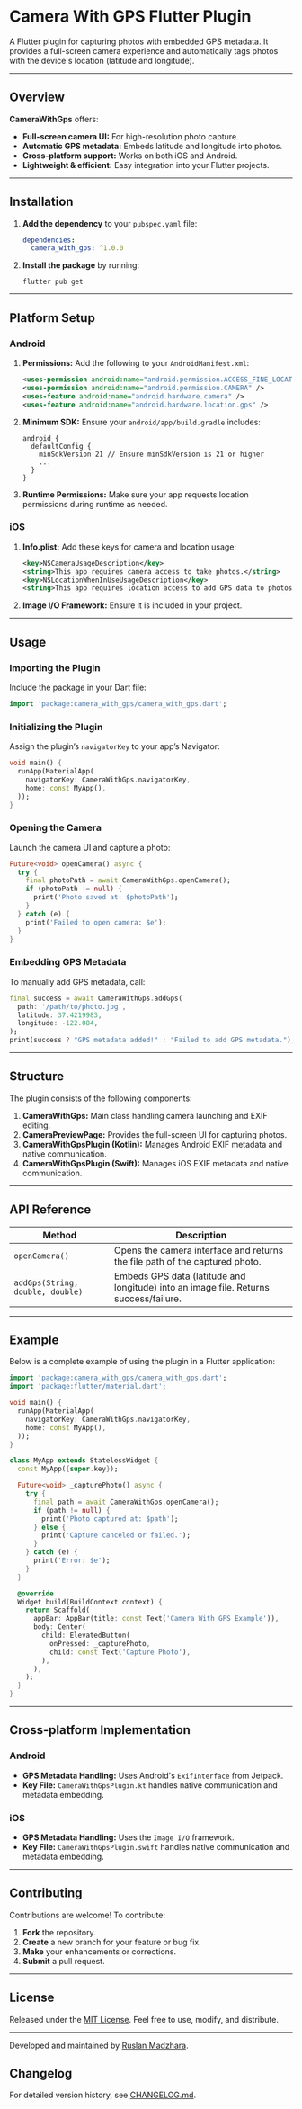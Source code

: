 

# Camera With GPS Flutter Plugin

A Flutter plugin for capturing photos with embedded GPS metadata. It provides a full-screen camera experience and automatically tags photos with the device's location (latitude and longitude).

---

## Overview

**CameraWithGps** offers:

- **Full-screen camera UI:** For high-resolution photo capture.
- **Automatic GPS metadata:** Embeds latitude and longitude into photos.
- **Cross-platform support:** Works on both iOS and Android.
- **Lightweight & efficient:** Easy integration into your Flutter projects.

---

## Installation

1. **Add the dependency** to your `pubspec.yaml` file:

   ```yaml
   dependencies:
     camera_with_gps: ^1.0.0
   ```

2. **Install the package** by running:

   ```shell
   flutter pub get
   ```

---

## Platform Setup

### Android

1. **Permissions:** Add the following to your `AndroidManifest.xml`:

   ```xml
   <uses-permission android:name="android.permission.ACCESS_FINE_LOCATION" />
   <uses-permission android:name="android.permission.CAMERA" />
   <uses-feature android:name="android.hardware.camera" />
   <uses-feature android:name="android.hardware.location.gps" />
   ```

2. **Minimum SDK:** Ensure your `android/app/build.gradle` includes:

   ```text
   android {
     defaultConfig {
       minSdkVersion 21 // Ensure minSdkVersion is 21 or higher
       ...
     }
   }
   ```

3. **Runtime Permissions:** Make sure your app requests location permissions during runtime as needed.

### iOS

1. **Info.plist:** Add these keys for camera and location usage:

   ```xml
   <key>NSCameraUsageDescription</key>
   <string>This app requires camera access to take photos.</string>
   <key>NSLocationWhenInUseUsageDescription</key>
   <string>This app requires location access to add GPS data to photos.</string>
   ```

2. **Image I/O Framework:** Ensure it is included in your project.

---

## Usage

### Importing the Plugin

Include the package in your Dart file:

```dart
import 'package:camera_with_gps/camera_with_gps.dart';
```

### Initializing the Plugin

Assign the plugin’s `navigatorKey` to your app’s Navigator:

```dart
void main() {
  runApp(MaterialApp(
    navigatorKey: CameraWithGps.navigatorKey,
    home: const MyApp(),
  ));
}
```

### Opening the Camera

Launch the camera UI and capture a photo:

```dart
Future<void> openCamera() async {
  try {
    final photoPath = await CameraWithGps.openCamera();
    if (photoPath != null) {
      print('Photo saved at: $photoPath');
    }
  } catch (e) {
    print('Failed to open camera: $e');
  }
}
```

### Embedding GPS Metadata

To manually add GPS metadata, call:

```dart
final success = await CameraWithGps.addGps(
  path: '/path/to/photo.jpg',
  latitude: 37.4219983,
  longitude: -122.084,
);
print(success ? "GPS metadata added!" : "Failed to add GPS metadata.");
```

---

## Structure

The plugin consists of the following components:

1. **CameraWithGps:** Main class handling camera launching and EXIF editing.
2. **CameraPreviewPage:** Provides the full-screen UI for capturing photos.
3. **CameraWithGpsPlugin (Kotlin):** Manages Android EXIF metadata and native communication.
4. **CameraWithGpsPlugin (Swift):** Manages iOS EXIF metadata and native communication.

---

## API Reference

| Method                               | Description                                                                          |
|--------------------------------------|--------------------------------------------------------------------------------------|
| `openCamera()`                       | Opens the camera interface and returns the file path of the captured photo.          |
| `addGps(String, double, double)`     | Embeds GPS data (latitude and longitude) into an image file. Returns success/failure.  |

---

## Example

Below is a complete example of using the plugin in a Flutter application:

```dart
import 'package:camera_with_gps/camera_with_gps.dart';
import 'package:flutter/material.dart';

void main() {
  runApp(MaterialApp(
    navigatorKey: CameraWithGps.navigatorKey,
    home: const MyApp(),
  ));
}

class MyApp extends StatelessWidget {
  const MyApp({super.key});

  Future<void> _capturePhoto() async {
    try {
      final path = await CameraWithGps.openCamera();
      if (path != null) {
        print('Photo captured at: $path');
      } else {
        print('Capture canceled or failed.');
      }
    } catch (e) {
      print('Error: $e');
    }
  }

  @override
  Widget build(BuildContext context) {
    return Scaffold(
      appBar: AppBar(title: const Text('Camera With GPS Example')),
      body: Center(
        child: ElevatedButton(
          onPressed: _capturePhoto,
          child: const Text('Capture Photo'),
        ),
      ),
    );
  }
}
```

---

## Cross-platform Implementation

### Android

- **GPS Metadata Handling:** Uses Android's `ExifInterface` from Jetpack.
- **Key File:** `CameraWithGpsPlugin.kt` handles native communication and metadata embedding.

### iOS

- **GPS Metadata Handling:** Uses the `Image I/O` framework.
- **Key File:** `CameraWithGpsPlugin.swift` handles native communication and metadata embedding.

---

## Contributing

Contributions are welcome! To contribute:

1. **Fork** the repository.
2. **Create** a new branch for your feature or bug fix.
3. **Make** your enhancements or corrections.
4. **Submit** a pull request.

---

## License

Released under the [MIT License](https://opensource.org/licenses/MIT). Feel free to use, modify, and distribute.

---
Developed and maintained by [Ruslan Madzhara](https://www.linkedin.com/in/ruslan-madzhara-118714236/).

## Changelog

For detailed version history, see [CHANGELOG.md](CHANGELOG.md).
